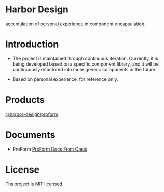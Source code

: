 # Harbor Design

accumulation of personal experience in component encapsulation.

# Introduction

- The project is maintained through continuous iteration. Currently, it is being developed based on a specific component library, and it will be continuously refactored into more generic components in the future.

- Based on personal experience, for reference only.

# Products

[@harbor-design/proform](https://www.npmjs.com/package/@harbor-design/proform)

# Documents

- ProForm
  [ProForm Docs From Oasis](https://yiwwhl.github.io/oasis/docs/harbor-design/pro-form/get-started/introduction.html)

# License

Ths project is [MIT licensed](./LICENSE).
